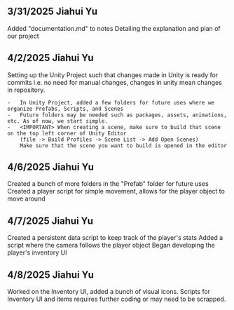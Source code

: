 ## 3/31/2025 Jiahui Yu ##
Added "documentation.md" to notes
Detailing the explanation and plan of our project

## 4/2/2025 Jiahui Yu ##
Setting up the Unity Project such that changes made in Unity is ready for commits
i.e. no need for manual changes, changes in unity mean changes in repository.

    -   In Unity Project, added a few folders for future uses where we organize Prefabs, Scripts, and Scenes
    -   Future folders may be needed such as packages, assets, animations, etc. As of now, we start simple.
    -   <IMPORTANT> When creating a scene, make sure to build that scene on the top left corner of Unity Editor
        (file -> Build Profiles -> Scene List -> Add Open Scenes)
        Make sure that the scene you want to build is opened in the editor

## 4/6/2025 Jiahui Yu ##
Created a bunch of more folders in the "Prefab" folder for future uses
Created a player script for simple movement, allows for the player object to move around

## 4/7/2025 Jiahui Yu ##
Created a persistent data script to keep track of the player's stats
Added a script where the camera follows the player object
Began developing the player's inventory UI

## 4/8/2025 Jiahui Yu ##
Worked on the Inventory UI, added a bunch of visual icons.
Scripts for Inventory UI and items requires further coding or may need to be scrapped.
